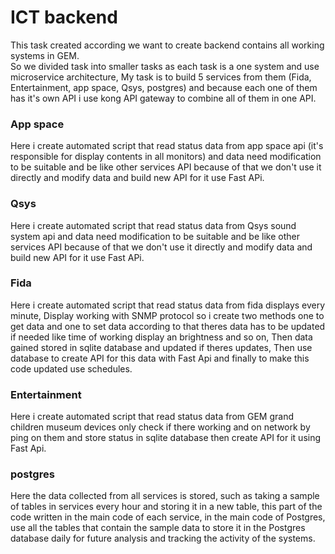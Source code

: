 # ICT backend

<div>
    <p>
        This task created according we want to create backend contains all working systems in GEM.<br>
        So we divided task into smaller tasks as each task is a one system and use microservice architecture, My task is to build 5 services from them (Fida, Entertainment, app space, Qsys, postgres) and because each one of them has it's own API i use kong API gateway to combine all of them in one API. 
    </p>
</div>

### App space

<p>
    Here i create automated script that read status data from app space api (it's responsible for display contents in all monitors) and data need modification to be suitable and be like other services API because of that we don't use it directly and modify data and build new API for it use Fast APi.
</p>

### Qsys

<p>
    Here i create automated script that read status data from Qsys sound system api and data need modification to be suitable and be like other services API because of that we don't use it directly and modify data and build new API for it use Fast APi.
</p>

### Fida

<p>
    Here i create automated script that read status data from fida displays every minute, Display working with SNMP protocol so i create two methods one to get data and one to set data according to that theres data has to be updated if needed like time of working display an brightness and so on, Then data gained stored in sqlite database and updated if theres updates, Then use database to create API for this data with Fast Api and finally to make this code updated use schedules.
</p>

### Entertainment

<p>
    Here i create automated script that read status data from GEM grand children museum devices only check if there working and on network by ping on them and store status in sqlite database then create API for it using Fast Api.
</p>

### postgres

<p>
    Here the data collected from all services is stored, such as taking a sample of tables in services every hour and storing it in a new table, this part of the code written in the main code of each service, in the main code of Postgres, use all the tables that contain the sample data to store it in the Postgres database daily for future analysis and tracking the activity of the systems.
</p>
